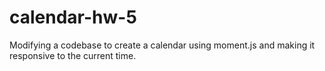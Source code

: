 # calendar-hw-5
Modifying a codebase to create a calendar using moment.js and making it responsive to the current time.
